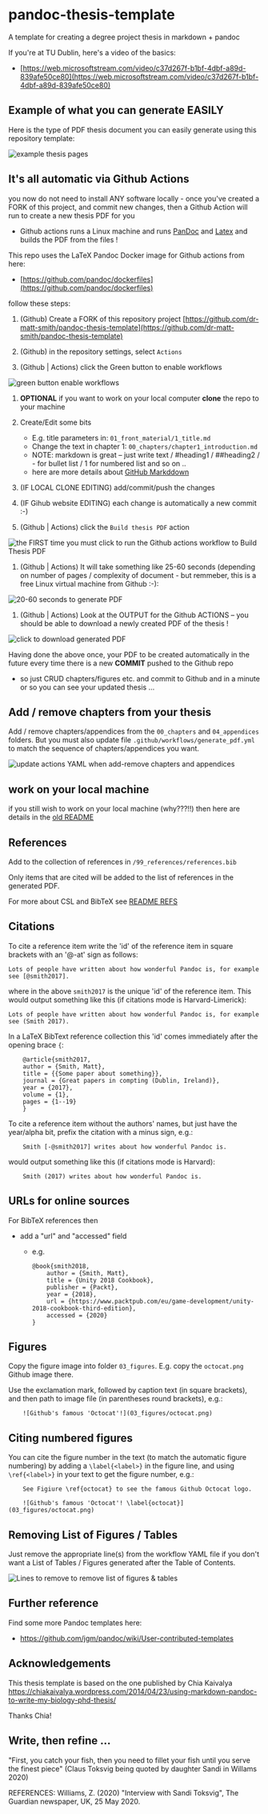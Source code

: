 pandoc-thesis-template
======================

A template for creating a degree project thesis in markdown + pandoc

If you're at TU Dublin, here's a video of the basics:

- [https://web.microsoftstream.com/video/c37d267f-b1bf-4dbf-a89d-839afe50ce80](https://web.microsoftstream.com/video/c37d267f-b1bf-4dbf-a89d-839afe50ce80)

## Example of what you can generate EASILY

Here is the type of PDF thesis document you can easily generate using this repository template:

![example thesis pages](figures/thesis.png)

## It's all automatic via Github Actions


you now do not need to install ANY software locally - once you've created a FORK of this project, and commit new changes, then a Github Action will run to create a new thesis PDF for you

- Github actions runs a Linux machine and runs [PanDoc](https://pandoc.org/) and [Latex](https://www.latex-project.org/) and builds the PDF from the files !

This repo uses the LaTeX Pandoc Docker image for Github actions from here:

- [https://github.com/pandoc/dockerfiles](https://github.com/pandoc/dockerfiles)

follow these steps:

1. (Github) Create a FORK of this repository project
[https://github.com/dr-matt-smith/pandoc-thesis-template](https://github.com/dr-matt-smith/pandoc-thesis-template)


1. (Github) in the repository settings, select `Actions` 

1. (Github | Actions) click the Green button to enable workflows

![green button enable workflows](figures/enable_workflows.png)

1. **OPTIONAL** if you want to work on your local computer **clone** the repo to your machine

1. Create/Edit some bits
    - E.g. title parameters in: `01_front_material/1_title.md`
    - Change the text in chapter 1: `00_chapters/chapter1_introduction.md`
    - NOTE: markdown is great – just write text / #heading1 / ##heading2 / - for bullet list / 1 for numbered list and so on ..
    - here are more details about [GitHub Markddown](https://guides.github.com/features/mastering-markdown/)
 
1. (IF LOCAL CLONE EDITING) add/commit/push the changes

1. (IF Gihub website EDITING) each change is automatically a new commit :-)

1. (Github | Actions)  click the `Build thesis PDF` action

![the FIRST time you must click to run the Github actions workflow to Build Thesis PDF](figures/github_actions.png)
 
1. (Github | Actions) It will take something like 25-60 seconds (depending on number of pages / complexity of document - but remmeber, this is a free Linux virtual machine from Github :-):

![20-60 seconds to generate PDF](figures/seconds.png)

1. (Github | Actions) Look at the OUTPUT for the Github ACTIONS – you should be able to download a newly created PDF of the thesis !

![click to download generated PDF](figures/actions_output.png)

Having done the above once, your PDF to be created automatically in the future every time there is a new **COMMIT** pushed to the Github repo

- so just CRUD chapters/figures etc. and commit to Github and in a minute or so you can see your updated thesis ...

## Add / remove chapters from your thesis

Add / remove chapters/appendices from the `00_chapters` and `04_appendices` folders. But you must also update file `.github/workflows/generate_pdf.yml` to match the sequence of chapters/appendices you want.

![update actions YAML when add-remove chapters and appendices](figures/add_remove_chapters.png)

## work on your local machine

if you still wish to work on your local machine (why???!!) then here are details in the [old README](README_OLD.md)

## References

Add to the collection of references in `/99_references/references.bib`

Only items that are cited will be added to the list of references in the generated PDF.

For more about CSL and BibTeX see [README REFS](README_REFS.md)

## Citations

To cite a reference item write the 'id' of the reference item in square brackets with an '@-at' sign as follows:

    Lots of people have written about how wonderful Pandoc is, for example see [@smith2017].

where in the above `smith2017` is the unique 'id' of the reference item. This would output something like this (if citations mode is Harvard-Limerick):

    Lots of people have written about how wonderful Pandoc is, for example see (Smith 2017).



In a LaTeX BibText reference collection this 'id' comes immediately after the opening brace `{`:

        @article{smith2017,
        author = {Smith, Matt},
        title = {{Some paper about something}},
        journal = {Great papers in compting (Dublin, Ireland)},
        year = {2017},
        volume = {1},
        pages = {1--19}
        }



To cite a reference item without the authors' names, but just have the year/alpha bit, prefix the citation with a minus sign, e.g.:

        Smith [-@smith2017] writes about how wonderful Pandoc is.

would output something like this (if citations mode is Harvard):

        Smith (2017) writes about how wonderful Pandoc is.

## URLs for online sources


For BibTeX references then

- add a "url" and "accessed" field

    - e.g.
    
        ```
        @book{smith2018,
            author = {Smith, Matt},
            title = {Unity 2018 Cookbook},
            publisher = {Packt},
            year = {2018},
            url = {https://www.packtpub.com/eu/game-development/unity-2018-cookbook-third-edition},
            accessed = {2020}
        }
        ```

## Figures

Copy the figure image into folder `03_figures`. E.g. copy the `octocat.png` Github image there.

Use the exclamation mark, followed by caption text (in square brackets), and then path to image file (in parentheses round brackets), e.g.:

```
    ![Github's famous 'Octocat'!](03_figures/octocat.png)
```

## Citing numbered figures

You can cite the figure number in the text (to match the automatic figure numbering) by adding a `\label{<label>}` in the figure line, and using `\ref{<label>}` in your text to get the figure number, e.g.:

```
    See Figiure \ref{octocat} to see the famous Github Octocat logo.

    ![Github's famous 'Octocat'! \label{octocat}](03_figures/octocat.png)
```

## Removing List of Figures / Tables

Just remove the appropriate line(s) from the workflow YAML file if you don't want a List of Tables / Figures generated after the Table of Contents.



![Lines to remove to remove list of figures & tables](figures/remove_list_of_figures.png)

## Further reference

Find some more Pandoc templates here:

- https://github.com/jgm/pandoc/wiki/User-contributed-templates



## Acknowledgements

This thesis template is based on the one published by Chia Kaivalya
https://chiakaivalya.wordpress.com/2014/04/23/using-markdown-pandoc-to-write-my-biology-phd-thesis/

Thanks Chia!

## Write, then refine ...

"First, you catch your fish, then you need to fillet your fish until you serve the finest piece" 
(Claus Toksvig being quoted by daughter Sandi in Willams 2020)

REFERENCES:
Williams, Z. (2020) "Interview with Sandi Toksvig",  The Guardian newspaper, UK, 25 May 2020.
